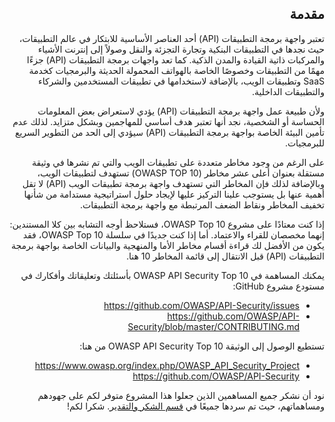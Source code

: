 <div dir="rtl" align='right'>

## مقدمة

تعتبر واجهة برمجة التطبيقات (API) أحد العناصر الأساسية للابتكار في عالم التطبيقات، حيث نجدها في التطبيقات البنكية وتجارة التجزئة والنقل وصولاً إلى إنترنت الأشياء والمركبات ذاتية القيادة والمدن الذكية. كما تعد واجهات برمجة التطبيقات (API) جزءًا مهمًا من التطبيقات وخصوصًا الخاصة بالهواتف المحمولة الحديثة والبرمجيات كخدمة SaaS وتطبيقات الويب، بالإضافة لاستخدامها في تطبيقات المستخدمين والشركاء والتطبيقات الداخلية. 

ولأن طبيعة عمل واجهة برمجة التطبيقات (API) يؤدي لاستعراض بعض المعلومات الحساسة أو الشخصية، نجد أنها تعتبر هدف أساسي للمهاجمين وبشكل متزايد. لذلك عدم تأمين البيئة الخاصة بواجهة برمجة التطبيقات (API) سيؤدي إلى الحد من التطوير السريع للبرمجيات. 

على الرغم من وجود مخاطر متعددة على تطبيقات الويب والتي تم نشرها في وثيقة مستقلة بعنوان أعلى عشر مخاطر (OWASP TOP 10) تستهدف لتطبيقات الويب، وبالإضافة لذلك فإن المخاطر التي تستهدف واجهة برمجة تطبيقات الويب (API) لا تقل أهمية عنها بل يستوجب علينا التركيز عليها لإيجاد حلول استراتيجية مستدامة من شأنها تخفيف المخاطر ونقاط الضعف المرتبطة مع واجهة برمجة التطبيقات. 

إذا كنت معتادًا على مشروع OWASP Top 10، فستلاحظ أوجه التشابه بين كلا المستندين: إنهما مخصصان للقراء والاعتماد. أما إذا كنت جديدًا في سلسلة OWASP Top 10، فقد يكون من الأفضل لك قراءة أقسام مخاطر الأما والمنهجية والبيانات الخاصة بواجهة برمجة التطبيقات (API) قبل الانتقال إلى قائمة المخاطر 10 هنا.

يمكنك المساهمة في OWASP API Security Top 10 بأسئلتك وتعليقاتك وأفكارك في مستودع مشروع GitHub: 
 
 * https://github.com/OWASP/API-Security/issues
 * https://github.com/OWASP/API-Security/blob/master/CONTRIBUTING.md

تستطيع الوصول إلى الوثيقة OWASP API Security Top 10 من هنا: 
* https://www.owasp.org/index.php/OWASP_API_Security_Project
* https://github.com/OWASP/API-Security

نود أن نشكر جميع المساهمين الذين جعلوا هذا المشروع متوفر لكم على جهودهم ومساهماتهم، حيث تم سردها جميعًا في [قسم الشكر والتقدير][4]. شكرا لكم!


[1]: https://www.owasp.org/index.php/Category:OWASP_Top_Ten_Project
[2]: ./0x10-api-security-risks.md
[3]: ./0xd0-about-data.md
[4]: ./0xd1-acknowledgments.md


</div>

